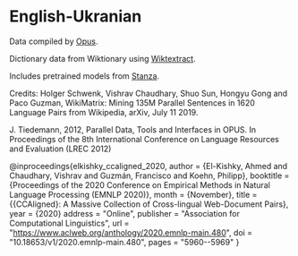# English-Ukranian

Data compiled by [Opus](https://opus.nlpl.eu/).

Dictionary data from Wiktionary using [Wiktextract](https://github.com/tatuylonen/wiktextract).

Includes pretrained models from [Stanza](https://github.com/stanfordnlp/stanza/).

Credits:
Holger Schwenk, Vishrav Chaudhary, Shuo Sun, Hongyu Gong and Paco Guzman, WikiMatrix: Mining 135M Parallel Sentences in 1620 Language Pairs from Wikipedia, arXiv, July 11 2019.

J. Tiedemann, 2012, Parallel Data, Tools and Interfaces in OPUS. In Proceedings of the 8th International Conference on Language Resources and Evaluation (LREC 2012)

@inproceedings{elkishky_ccaligned_2020,
author = {El-Kishky, Ahmed and Chaudhary, Vishrav and Guzmán, Francisco and Koehn, Philipp},
booktitle = {Proceedings of the 2020 Conference on Empirical Methods in Natural Language Processing (EMNLP 2020)},
month = {November},
title = {{CCAligned}: A Massive Collection of Cross-lingual Web-Document Pairs},
year = {2020}
address = "Online",
publisher = "Association for Computational Linguistics",
url = "https://www.aclweb.org/anthology/2020.emnlp-main.480",
doi = "10.18653/v1/2020.emnlp-main.480",
pages = "5960--5969"
}
